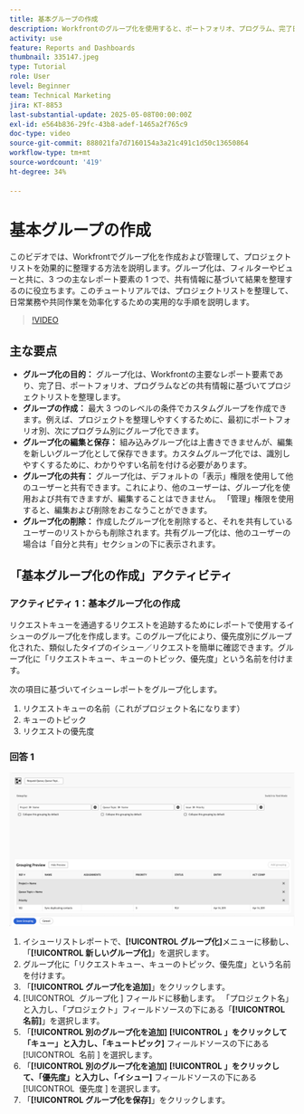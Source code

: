 ```yaml
---
title: 基本グループの作成
description: Workfrontのグループ化を使用すると、ポートフォリオ、プログラム、完了日などの項目に基づいてリストを分類し、カスタマイズ可能な共有および管理オプションを使用して効率的な共同作業を可能にすることで、プロジェクトの編成を向上させることができます。
activity: use
feature: Reports and Dashboards
thumbnail: 335147.jpeg
type: Tutorial
role: User
level: Beginner
team: Technical Marketing
jira: KT-8853
last-substantial-update: 2025-05-08T00:00:00Z
exl-id: e564b836-29fc-43b8-adef-1465a2f765c9
doc-type: video
source-git-commit: 888021fa7d7160154a3a21c491c1d50c13650864
workflow-type: tm+mt
source-wordcount: '419'
ht-degree: 34%

---
```


# 基本グループの作成

このビデオでは、Workfrontでグループ化を作成および管理して、プロジェクトリストを効果的に整理する方法を説明します。&#x200B; グループ化は、フィルターやビューと共に、3 つの主なレポート要素の 1 つで、共有情報に基づいて結果を整理するのに役立ちます。&#x200B;
このチュートリアルでは、プロジェクトリストを整理して、日常業務や共同作業を効率化するための実用的な手順を説明します。&#x200B;

>[!VIDEO](https://video.tv.adobe.com/v/335147/?quality=12&learn=on)

## 主な要点

* **グループ化の目的：** グループ化は、Workfrontの主要なレポート要素であり、完了日、ポートフォリオ、プログラムなどの共有情報に基づいてプロジェクトリストを整理します。&#x200B;
* **グループの作成：** 最大 3 つのレベルの条件でカスタムグループを作成できます。&#x200B; 例えば、プロジェクトを整理しやすくするために、最初にポートフォリオ別、次にプログラム別にグループ化できます。&#x200B;
* **グループ化の編集と保存：** 組み込みグループ化は上書きできませんが、編集を新しいグループ化として保存できます。&#x200B; カスタムグループ化では、識別しやすくするために、わかりやすい名前を付ける必要があります。&#x200B;
* **グループ化の共有：** グループ化は、デフォルトの「表示」権限を使用して他のユーザーと共有できます。これにより、他のユーザーは、グループ化を使用および共有できますが、編集することはできません。 「&#x200B;管理」権限を使用すると、編集および削除をおこなうことができます。&#x200B;
* **グループ化の削除：** 作成したグループ化を削除すると、それを共有しているユーザーのリストからも削除されます。&#x200B; 共有グループ化は、他のユーザーの場合は「自分と共有」セクションの下に表示されます。&#x200B;

## 「基本グループ化の作成」アクティビティ


### アクティビティ 1：基本グループ化の作成

リクエストキューを通過するリクエストを追跡するためにレポートで使用するイシューのグループ化を作成します。このグループ化により、優先度別にグループ化された、類似したタイプのイシュー／リクエストを簡単に確認できます。グループ化に「リクエストキュー、キューのトピック、優先度」という名前を付けます。

次の項目に基づいてイシューレポートをグループ化します。

1. リクエストキューの名前（これがプロジェクト名になります）
1. キューのトピック
1. リクエストの優先度

### 回答 1

![新しいグループ化を作成する画面の画像](assets/grouping-exercise.png)

1. イシューリストレポートで、**[!UICONTROL グループ化]**&#x200B;メニューに移動し、「**[!UICONTROL 新しいグループ化]**」を選択します。
1. グループ化に「リクエストキュー、キューのトピック、優先度」という名前を付けます。
1. 「**[!UICONTROL グループ化を追加]**」をクリックします。
1. [!UICONTROL &#x200B; グループ化 &#x200B;] フィールドに移動します。 「プロジェクト名」と入力し、「プロジェクト」フィールドソースの下にある「**[!UICONTROL 名前]**」を選択します。
1. 「**[!UICONTROL 別のグループ化を追加]** **[!UICONTROL 」をクリックして「キュー」と入力し、「キュートピック]** フィールドソースの下にある [!UICONTROL &#x200B; 名前 &#x200B;] を選択します。
1. 「**[!UICONTROL 別のグループ化を追加]** **[!UICONTROL 」をクリックして、「優先度」と入力し、「イシュー]** フィールドソースの下にある [!UICONTROL &#x200B; 優先度 &#x200B;] を選択します。
1. 「**[!UICONTROL グループ化を保存]**」をクリックします。
